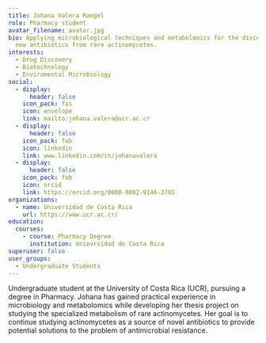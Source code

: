 ```yaml
---
title: Johana Valera Rangel
role: Pharmacy student
avatar_filename: avatar.jpg
bio: Applying microbiological techniques and metabolomics for the discovery of
  new antibiotics from rare actinomycetes.
interests:
  - Drug Discovery
  - Biotechnology
  - Enviromental Microbiology
social:
  - display:
      header: false
    icon_pack: fas
    icon: envelope
    link: mailto:johana.valera@ucr.ac.cr
  - display:
      header: false
    icon_pack: fab
    icon: linkedin
    link: www.linkedin.com/in/johanavalera
  - display:
      header: false
    icon_pack: fab
    icon: orcid
    link: https://orcid.org/0000-0002-9146-3785
organizations:
  - name: Universidad de Costa Rica
    url: https://www.ucr.ac.cr/
education:
  courses:
    - course: Pharmacy Degree
      institution: Unievrsidad de Costa Rica
superuser: false
user_groups:
  - Undergraduate Students
---
```

Undergraduate student at the University of Costa Rica (UCR), pursuing a degree in Pharmacy. Johana has gained practical experience in microbiology and metabolomics while developing her thesis project on studying the specialized metabolism of rare actinomycetes. Her goal is to continue studying actinomycetes as a source of novel antibiotics to provide potential solutions to the problem of antimicrobial resistance.

